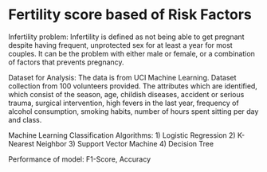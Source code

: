 # Fertility score based of Risk Factors
Infertility problem: Infertility is defined as not being able to get pregnant despite having frequent, unprotected sex for at least a year for most couples. It can be the problem with either male or female, or a combination of factors that prevents pregnancy.

Dataset for Analysis: The data is from UCI Machine Learning. Dataset collection from 100 volunteers provided. The attributes which are identified, which consist of the season, age, childish diseases, accident or serious trauma, surgical intervention, high fevers in the last year, frequency of alcohol consumption, smoking habits, number of hours spent sitting per day and class.

Machine Learning Classification Algorithms: 1) Logistic Regression 2) K-Nearest Neighbor 3) Support Vector Machine 4) Decision Tree

Performance of model: F1-Score, Accuracy
